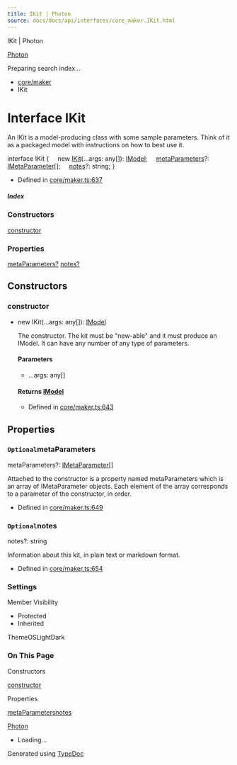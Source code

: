 ```yaml
---
title: IKit | Photon
source: docs/docs/api/interfaces/core_maker.IKit.html
---
```


IKit | Photon

[Photon](../index.md)




Preparing search index...

* [core/maker](../modules/core_maker.md)
* IKit

# Interface IKit

An IKit is a model-producing class with some sample parameters. Think of it as a packaged model with instructions on how to best use it.

interface IKit {
    new [IKit](#constructorikit)(...args: any[]): [IModel](core_schema.IModel.md);
    [metaParameters](#metaparameters)?: [IMetaParameter](core_maker.IMetaParameter.md)[];
    [notes](#notes)?: string;
}

* Defined in [core/maker.ts:637](https://github.com/mwhite454/photon/blob/main/packages/photon/src/core/maker.ts#L637)

##### Index

### Constructors

[constructor](#constructor)

### Properties

[metaParameters?](#metaparameters)
[notes?](#notes)

## Constructors

### constructor

* new IKit(...args: any[]): [IModel](core_schema.IModel.md)

  The constructor. The kit must be "new-able" and it must produce an IModel.
  It can have any number of any type of parameters.

  #### Parameters

  + ...args: any[]

  #### Returns [IModel](core_schema.IModel.md)

  + Defined in [core/maker.ts:643](https://github.com/mwhite454/photon/blob/main/packages/photon/src/core/maker.ts#L643)

## Properties

### `Optional`metaParameters

metaParameters?: [IMetaParameter](core_maker.IMetaParameter.md)[]

Attached to the constructor is a property named metaParameters which is an array of IMetaParameter objects.
Each element of the array corresponds to a parameter of the constructor, in order.

* Defined in [core/maker.ts:649](https://github.com/mwhite454/photon/blob/main/packages/photon/src/core/maker.ts#L649)

### `Optional`notes

notes?: string

Information about this kit, in plain text or markdown format.

* Defined in [core/maker.ts:654](https://github.com/mwhite454/photon/blob/main/packages/photon/src/core/maker.ts#L654)

### Settings

Member Visibility

* Protected
* Inherited

ThemeOSLightDark

### On This Page

Constructors

[constructor](#constructor)

Properties

[metaParameters](#metaparameters)[notes](#notes)

[Photon](../index.md)

* Loading...

Generated using [TypeDoc](https://typedoc.org/)
